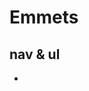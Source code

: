 # Emmets

## nav & ul
 <!-- nav>ul>li  -->
<nav>
        <ul>
            <li></li>
        </ul>
    </nav>

## <!-- div+p+bq -->
<div></div>
    <p></p>
    <blockquote></blockquote>